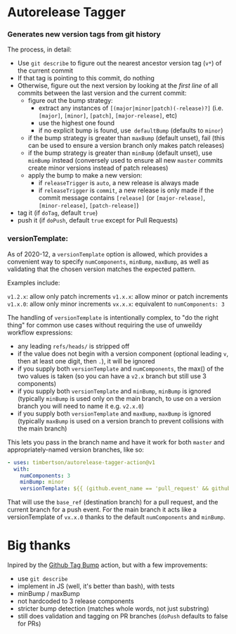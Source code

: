 # Autorelease Tagger

### Generates new version tags from git history

The process, in detail:

 - Use `git describe` to figure out the nearest ancestor version tag (`v*`) of the current commit
 - If that tag is pointing to this commit, do nothing
 - Otherwise, figure out the next version by looking at the _first line_ of all commits between the last version and the current commit:
   - figure out the bump strategy:
     - extract any instances of `[(major|minor|patch)(-release)?]` (i.e. `[major]`, `[minor]`, `[patch]`, `[major-release]`, etc)
     - use the highest one found
     - if no explicit bump is found, use` defaultBump` (defaults to `minor`)
   - if the bump strategy is greater than `maxBump` (default unset), fail (this can be used to ensure a version branch only makes patch releases)
   - if the bump strategy is greater than `minBump` (default unset), use `minBump` instead (conversely used to ensure all new `master` commits create minor versions instead of patch releases)
   - apply the bump to make a new version:
     - if `releaseTrigger` is `auto`, a new release is always made
     - if `releaseTrigger` is `commit`, a new release is only made if the commit message contains `[release]` (or `[major-release]`, `[minor-release]`, `[patch-release]`)
 - tag it (if `doTag`, default `true`)
 - push it (if `doPush`, default `true` except for Pull Requests)

### versionTemplate:

As of 2020-12, a `versionTemplate` option is allowed, which provides a convenient way to specify `numComponents`, `minBump`, `maxBump`, as well as validating that the chosen version matches the expected pattern.

Examples include:

`v1.2.x`: allow only patch increments
`v1.x.x`: allow minor or patch increments
`v1.x.0`: allow only minor increments
`vx.x.x`: equivalent to `numComponents: 3`

The handling of `versionTemplate` is intentionally complex, to "do the right thing" for common use cases without requiring the use of unweildy workflow expressions:

 - any leading `refs/heads/` is stripped off
 - if the value does not begin with a version component (optional leading `v`, then at least one digit, then `.`), it will be ignored
 - if you supply both `versionTemplate` and `numComponents`, the max() of the two values is taken (so you can have a `v2.x` branch but still use 3 components)
 - if you supply both `versionTemplate` and `minBump`, `minBump` is ignored (typically `minBump` is used only on the main branch, to use on a version branch you will need to name it e.g. `v2.x.0`)
 - if you supply both `versionTemplate` and `maxBump`, `maxBump` is ignored (typically `maxBump` is used on a version branch to prevent collisions with the main branch)

This lets you pass in the branch name and have it work for both `master` and appropriately-named version branches, like so:

```yaml
- uses: timbertson/autorelease-tagger-action@v1
  with:
    numComponents: 3
    minBump: minor
    versionTemplate: ${{ (github.event_name == 'pull_request' && github.base_ref) || github.ref }}
```

That will use the `base_ref` (destination branch) for a pull request, and the current branch for a push event.
For the main branch it acts like a versionTemplate of `vx.x.0` thanks to the default `numComponents` and `minBump`.

# Big thanks

Inpired by the [Github Tag Bump](https://github.com/marketplace/actions/github-tag-bump) action, but with a few improvements:
 - use `git describe`
 - implement in JS (well, it's better than bash), with tests
 - minBump / maxBump
 - not hardcoded to 3 release components
 - stricter bump detection (matches whole words, not just substring)
 - still does validation and tagging on PR branches (`doPush` defaults to false for PRs)
